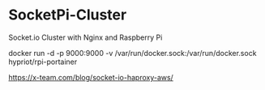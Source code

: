 # SocketPi-Cluster
Socket.io Cluster with Nginx and Raspberry Pi


docker run -d -p 9000:9000 -v /var/run/docker.sock:/var/run/docker.sock hypriot/rpi-portainer

https://x-team.com/blog/socket-io-haproxy-aws/
